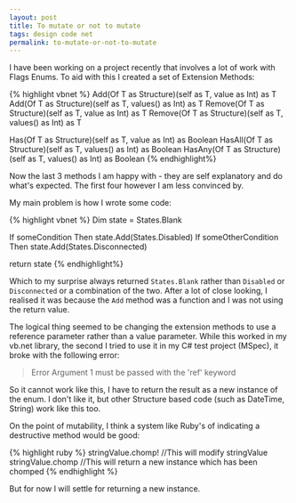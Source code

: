 ```yaml
---
layout: post
title: To mutate or not to mutate
tags: design code net
permalink: to-mutate-or-not-to-mutate
---
```


I have been working on a project recently that involves a lot of work with Flags Enums.  To aid with this I created a set of Extension Methods:

{% highlight vbnet %}
Add(Of T as Structure)(self as T, value as Int) as T
Add(Of T as Structure)(self as T, values() as Int) as T
Remove(Of T as Structure)(self as T, value as Int) as T
Remove(Of T as Structure)(self as T, values() as Int) as T

Has(Of T as Structure)(self as T, value as Int) as Boolean
HasAll(Of T as Structure)(self as T, values() as Int) as Boolean
HasAny(Of T as Structure)(self as T, values() as Int) as Boolean
{% endhighlight%}

Now the last 3 methods I am happy with - they are self explanatory and do what's expected.  The first four however I am less convinced by.

My main problem is how I wrote some code:

{% highlight vbnet %}
Dim state = States.Blank

If someCondition Then state.Add(States.Disabled)
If someOtherCondition Then state.Add(States.Disconnected)

return state
{% endhighlight%}

Which to my surprise always returned `States.Blank` rather than `Disabled` or `Disconnected` or a combination of the two.  After a lot of close looking, I realised it was because the `Add` method was a function and I was not using the return value.

The logical thing seemed to be changing the extension methods to use a reference parameter rather than a value parameter.  While this worked in my vb.net library, the second I tried to use it in my C# test project (MSpec), it broke with the following error:

>Error	Argument 1 must be passed with the 'ref' keyword

So it cannot work like this, I have to return the result as a new instance of the enum.  I don't like it, but other Structure based code (such as DateTime, String) work like this too.

On the point of mutability, I think a system like Ruby's of indicating a destructive method would be good:

{% highlight ruby %}
stringValue.chomp!		//This will modify stringValue
stringValue.chomp		//This will return a new instance which has been chomped
{% endhighlight %}

But for now I will settle for returning a new instance.
